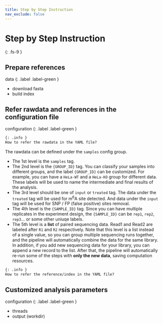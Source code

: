 ```yaml
---
title: Step by Step Instruction
nav_exclude: false
---
```


<!-- prettier-ignore-start -->
# Step by Step Instruction
{: .fs-9 }
<!-- prettier-ignore-end -->

## Prepare references

data
{: .label .label-green }

- download fasta
- build index

## Refer rawdata and references in the configuration file

configuration
{: .label .label-green }

```markdown
{: .info }
How to refer the rawdata in the YAML file?
```

The rawdata can be defined under the `samples` config group.

- The 1st level is the `samples` tag.
- The 2nd level is the `{GROUP_ID}` tag.
  You can classify your samples into different groups, and the label `{GROUP_ID}` can be customized. For example, you can have a `HeLa-WT` and a `HeLa-KO` group for different data. These labels will be used to name the intermediate and final results of the analysis.
- The 3rd level should be one of `input` or `treated` tag.
  The data under the `treated` tag will be used for m<sup>6</sup>A site detected. And data under the `input` tag will be used for SNP / FP (false positive) sites removal.
- The 4th level is the `{SAMPLE_ID}` tag.
  Since you can have multiple replicates in the experiment design, the `{SAMPLE_ID}` can be `rep1`, `rep2`, `rep3`... or some other uniuqe labels.
- The 5th level is a **list** of paired sequencing data.
  Read1 and Read2 are labeled after `R1` and `R2` respectively.
  Note that this level is a list instead of a single value, so you can group multiple sequencing runs together, and the pipeline will automatically combine the data for the same library.
  In addition, if you add new sequencing data for your library, you can append a new record to the list. After that, the pipeline will automatically re-run some of the steps with **only the new data**, saving computation resources.

```markdown
{: .info }
How to refer the reference/index in the YAML file?
```

## Customized analysis parameters

configuration
{: .label .label-green }

- threads
- output (workdir)
